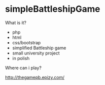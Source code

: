 # simpleBattleshipGame

What is it?
- php
- html
- css/bootstrap
- simplified Battleship game
- small university project
- in polish

Where can i play?

http://thegamepb.epizy.com/
